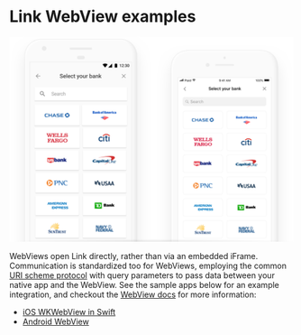 # Link WebView examples

![mobile-web-beta](../assets/link-webview-screenshot.png)

WebViews open Link directly, rather than via an embedded iFrame.
Communication is standardized too for WebViews, employing the common
[URI scheme protocol][scheme-protocol] with query parameters to pass data
between your native app and the WebView. See the sample apps below for an
example integration, and checkout the [WebView docs][link-docs-webview] for more
information:

- [iOS WKWebView in Swift](wkwebview)
- [Android WebView](android)

[link-docs-webview]: https://plaid.com/docs/api#webview-integration
[scheme-protocol]: https://en.wikipedia.org/wiki/Uniform_Resource_Identifier
